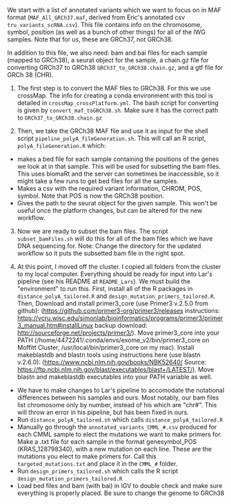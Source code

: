 We start with a list of annotated variants which we want to focus on in MAF format (`MAF_All_GRCh37.maf`, derived from Eric's annotated csv `tru_variants_scRNA.csv`). This file contains info on the chromosome, symbol, position (as well as a bunch of other things) for all of the IWG samples. Note that for us, these are GRCh37, not GRCh38.

In addition to this file, we also need: bam and bai files for each sample (mapped to GRCh38), a seurat object for the sample, a chain.gz file for converting GRCh37 to GRCh38 `GRCh37_to_GRCh38.chain.gz`, and a gtf file for GRCh 38 (CHR).


1. The first step is to convert the MAF files to GRCh38. For this we use crossMap. The info for creating a conda environment with this tool is detailed in `crossMap_crossPlatform.yml`. The bash script for converting is given by `convert_maf_toGRCh38.sh`. Make sure it has the correct path to `GRCh37_to_GRCh38.chain.gz`

2. Then, we take the GRCh38 MAF file and use it as input for the shell script `pipeline_polyA_fileGeneration.sh`. This will call an R script, `polyA_fileGeneration.R` which:
  * makes a bed file for each sample containing the positions of the genes we look at in that sample. This will be used for subsetting the bam files. This uses biomaRt and the server can sometimes be inaccessible, so it might take a few runs to get bed files for all the samples.
  * Makes a csv with the required variant information, CHROM, POS, symbol. Note that POS is now the GRCh38 position.
  * Gives the path to the seurat object for the given sample. This won't be useful once the platform changes, but can be altered for the new workflow.
  
3. Now we are ready to subset the bam files. The script `subset_bamFiles.sh` will do this for all of the bam files which we have DNA sequencing for. Note: Change the directory for the updated workflow so it puts the subsetted bam file in the right spot. 

4. At this point, I moved off the cluster. I copied all folders from the cluster to my local computer. Everything should be ready for input into Lar's pipeline (see his README at `README_Lars`). We must build the "environment" to run this. First, install all of the R packages in `distance_polyA_tailored.R` and `design_mutation_primers_tailored.R`. Then, Download and install primer3_core (use Primer3 v.2.5.0 from github): (https://github.com/primer3-org/primer3/releases instructions: https://vcru.wisc.edu/simonlab/bioinformatics/programs/primer3/primer3_manual.htm#installLinux backup download: http://sourceforge.net/projects/primer3/). Move primer3_core into your PATH (/home/4472241/.conda/envs/exome_v2/bin/primer3_core on Moffitt Cluster, /usr/local/bin/primer3_core on my mac). Install makeblastdb and blastn tools using instructions here (use blastn v.2.6.0): (https://www.ncbi.nlm.nih.gov/books/NBK52640/ Source: https://ftp.ncbi.nlm.nih.gov/blast/executables/blast+/LATEST/). Move blastn and makeblastdb executables into your PATH variable as well. 
  * We have to make changes to Lar's pipeline to accomodate the notational differences between his samples and ours. Most notably, our bam files list chromosome only by number, instead of his which are "chr#". This will throw an error in his pipeline, but has been fixed in ours.
  * Run `distance_polyA_tailored.sh` which calls `distance_polyA_tailored.R`
  * Manually go through the `annotated_variants_CMML_#.csv` produced for each CMML sample to elect the mutations we want to make primers for. Make a .txt file for each sample in the format genesymbol_POS (KRAS_128798340), with a new mutation on each line. These are the mutations you elect to make primers for. Call this `targeted_mutations.txt` and place it in the `CMML_#` folder.
  * Run `design_primers_tailored.sh` which calls the R script `design_mutation_primers_tailored.R`
  * Load bed files and bam (with bai) in IGV to double check and make sure everything is properly placed. Be sure to change the genome to GRCh38
